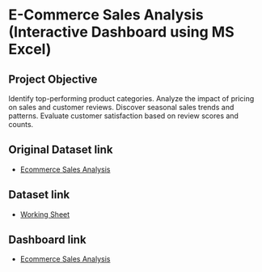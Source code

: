 # E-Commerce Sales Analysis (Interactive Dashboard using MS Excel)
## Project Objective
Identify top-performing product categories.
Analyze the impact of pricing on sales and customer reviews.
Discover seasonal sales trends and patterns.
Evaluate customer satisfaction based on review scores and counts.

## Original Dataset link
-  <a href= "https://github.com/PRAGATI51115/Datasets.git">Ecommerce Sales Analysis</a>
## Dataset link
-  <a href= "https://github.com/PRAGATI51115/Excel_Project/blob/main/Ecommerce%20Sales%20Analysis%20(Recovered).xlsx"> Working Sheet</a>
## Dashboard link
-  <a href= "https://github.com/PRAGATI51115/Datasets.git">Ecommerce Sales Analysis</a>
